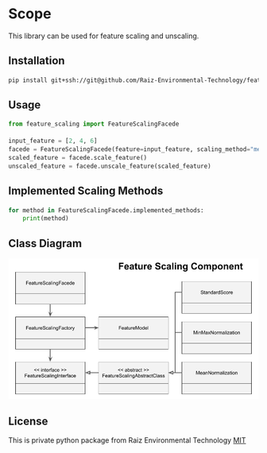 # Scope

This library can be used for feature scaling and unscaling.

## Installation

```bash
pip install git+ssh://git@github.com/Raiz-Environmental-Technology/feature_scaling.git
```

## Usage

```python
from feature_scaling import FeatureScalingFacede

input_feature = [2, 4, 6]
facede = FeatureScalingFacede(feature=input_feature, scaling_method="mean_normalization")
scaled_feature = facede.scale_feature()
unscaled_feature = facede.unscale_feature(scaled_feature)

```

## Implemented Scaling Methods
```python
for method in FeatureScalingFacede.implemented_methods:
    print(method)
```

## Class Diagram
![Alt text](ClassDiagram.png?raw=true "Class Diagram")


## License
This is private python package from Raiz Environmental Technology
[MIT](https://github.com/Raiz-Environmental-Technology/feature_scaling/blob/master/LICENSE)